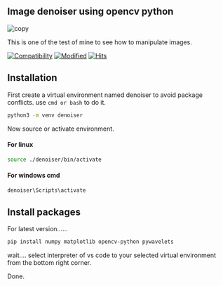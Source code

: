 ##  Image denoiser using opencv python
![copy](https://github.com/Onnesok/Image-denoiser-using-opencv-python/blob/main/banner.png)
 
 This is one of the test of mine to see how to manipulate images.

[![Compatibility](https://img.shields.io/badge/python-3.12-brightgreen.svg)](https://www.python.org/)
[![Modified](https://img.shields.io/badge/Coverage-done-green)](Image-denoiser-using-opencv-python)
[![Hits](https://hits.sh/github.com/Onnesok/Image-denoiser-using-opencv-python.svg)](https://hits.sh/github.com/Onnesok/Image-denoiser-using-opencv-python/)
## Installation

First create a virtual environment named denoiser to avoid package conflicts. use ``cmd or bash`` to do it.

```bash
python3 -m venv denoiser
```
Now source or activate environment.
#### For linux

```bash
source ./denoiser/bin/activate
```

#### For windows cmd

```bash
denoiser\Scripts\activate
```

## Install packages
For latest version......
```bash
pip install numpy matplotlib opencv-python pywavelets
```

wait.... select interpreter of vs code to your selected virtual environment from the bottom right corner.

Done.
